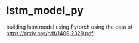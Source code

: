 # lstm_model_py

building lstm model using Pytorch
using the data of https://arxiv.org/pdf/1409.2329.pdf
